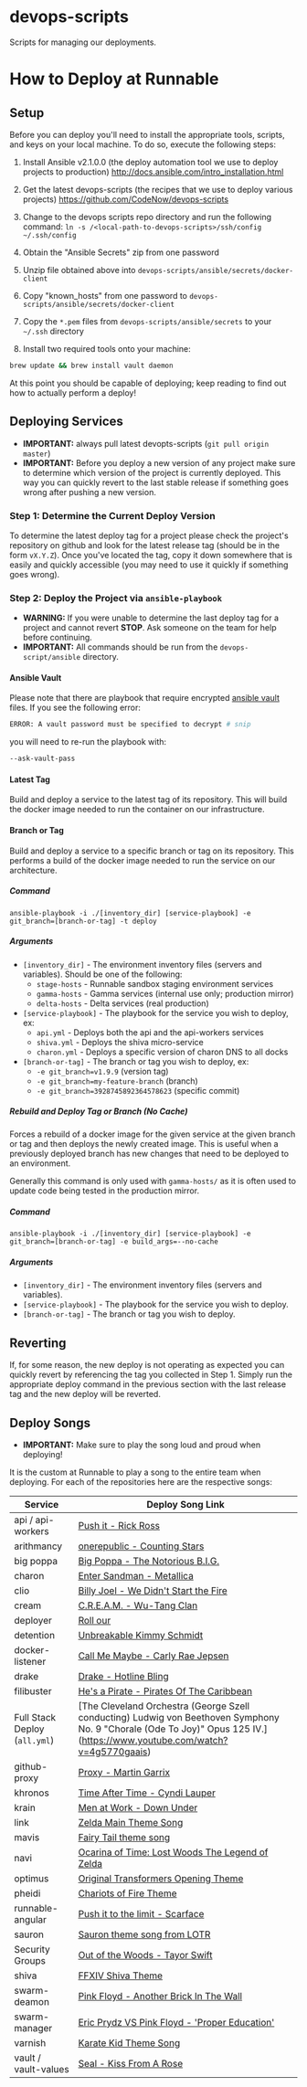 devops-scripts
==============

Scripts for managing our deployments.

# How to Deploy at Runnable
## Setup

Before you can deploy you'll need to install the appropriate tools, scripts, and keys on your local machine.
To do so, execute the following steps:

1. Install Ansible v2.1.0.0 (the deploy automation tool we use to deploy projects to production)
http://docs.ansible.com/intro_installation.html

2. Get the latest devops-scripts (the recipes that we use to deploy various projects)
https://github.com/CodeNow/devops-scripts

3. Change to the devops scripts repo directory and run the following command:
`ln -s /<local-path-to-devops-scripts>/ssh/config ~/.ssh/config`

4. Obtain the "Ansible Secrets" zip from one password

5. Unzip file obtained above into `devops-scripts/ansible/secrets/docker-client`

6. Copy "known_hosts" from one password to `devops-scripts/ansible/secrets/docker-client`

7. Copy the `*.pem` files from `devops-scripts/ansible/secrets` to your `~/.ssh` directory

8. Install two required tools onto your machine:
```bash
brew update && brew install vault daemon
```

At this point you should be capable of deploying; keep reading to find out how to actually perform a deploy!

## Deploying Services
- **IMPORTANT:** always pull latest devopts-scripts (`git pull origin master`)
- **IMPORTANT:** Before you deploy a new version of any project make sure to determine which version of the project is currently deployed. This way you can quickly revert to the last stable release if something goes wrong after pushing a new version.

### Step 1: Determine the Current Deploy Version
To determine the latest deploy tag for a project please check the project's repository on
github and look for the latest release tag (should be in the form `vX.Y.Z`). Once you've located the tag,
copy it down somewhere that is easily and quickly accessible (you may need to use it quickly if something goes wrong).

### Step 2: Deploy the Project via `ansible-playbook`

- **WARNING:** If you were unable to determine the last deploy tag for a project and cannot revert **STOP**.
  Ask someone on the team for help before continuing.
- **IMPORTANT:** All commands should be run from the `devops-script/ansible` directory.

#### Ansible Vault

Please note that there are playbook that require encrypted [ansible vault](http://docs.ansible.com/ansible/playbooks_vault.html) files. If you see the following error:

```bash
ERROR: A vault password must be specified to decrypt # snip
```

you will need to re-run the playbook with:

```bash
--ask-vault-pass
```

#### Latest Tag
Build and deploy a service to the latest tag of its repository. This will build
the docker image needed to run the container on our infrastructure.

#### Branch or Tag
Build and deploy a service to a specific branch or tag on its repository. This performs a build
of the docker image needed to run the service on our architecture.

##### Command
```
ansible-playbook -i ./[inventory_dir] [service-playbook] -e git_branch=[branch-or-tag] -t deploy
```

##### Arguments
- `[inventory_dir]` - The environment inventory files (servers and variables). Should be one of the following:
  - `stage-hosts` - Runnable sandbox staging environment services
  - `gamma-hosts` - Gamma services (internal use only; production mirror)
  - `delta-hosts` - Delta services (real production)
- `[service-playbook]` - The playbook for the service you wish to deploy, ex:
  - `api.yml` - Deploys both the api and the api-workers services
  - `shiva.yml` - Deploys the shiva micro-service
  - `charon.yml` - Deploys a specific version of charon DNS to all docks
- `[branch-or-tag]` - The branch or tag you wish to deploy, ex:
  - `-e git_branch=v1.9.9` (version tag)
  - `-e git_branch=my-feature-branch` (branch)
  - `-e git_branch=3928745892364578623` (specific commit)

##### Rebuild and Deploy Tag or Branch (No Cache)
Forces a rebuild of a docker image for the given service at the given branch or tag and then deploys the
newly created image. This is useful when a previously deployed branch has new changes that need to
be deployed to an environment.

Generally this command is only used with `gamma-hosts/` as it is often used to update code
being tested in the production mirror.

##### Command
```
ansible-playbook -i ./[inventory_dir] [service-playbook] -e git_branch=[branch-or-tag] -e build_args=--no-cache
```

##### Arguments
- `[inventory_dir]` - The environment inventory files (servers and variables).
- `[service-playbook]` - The playbook for the service you wish to deploy.
- `[branch-or-tag]` - The branch or tag you wish to deploy.


## Reverting
If, for some reason, the new deploy is not operating as expected you can quickly revert by referencing the tag you collected in Step 1.
Simply run the appropriate deploy command in the previous section with the last release tag and the new deploy will be reverted.

## Deploy Songs

- **IMPORTANT:** Make sure to play the song loud and proud when deploying!

It is the custom at Runnable to play a song to the entire team when deploying. For each of the repositories here are the respective songs:

| Service | Deploy Song Link |
| ------- | ---------------- |
| api / api-workers | [Push it - Rick Ross](https://www.youtube.com/watch?v=qk2jeE1LOn8) |
| arithmancy | [onerepublic - Counting Stars](https://www.youtube.com/watch?v=hT_nvWreIhg) |
| big poppa | [Big Poppa - The Notorious B.I.G.](https://www.youtube.com/watch?v=phaJXp_zMYM) |
| charon | [Enter Sandman - Metallica](https://www.youtube.com/watch?v=CD-E-LDc384) |
| clio | [Billy Joel - We Didn't Start the Fire](https://www.youtube.com/watch?v=eFTLKWw542g) |
| cream | [C.R.E.A.M. - Wu-Tang Clan](https://www.youtube.com/watch?v=PBwAxmrE194) |
| deployer | [Roll our](https://www.youtube.com/watch?v=t21DFnu00Dc) |
| detention | [Unbreakable Kimmy Schmidt](https://youtu.be/CV9xF8CjhJk?t=21s) |
| docker-listener | [Call Me Maybe - Carly Rae Jepsen](https://www.youtube.com/watch?v=fWNaR-rxAic) |
| drake | [Drake - Hotline Bling](https://www.youtube.com/watch?v=uxpDa-c-4Mc)
| filibuster | [He's a Pirate - Pirates Of The Caribbean](https://www.youtube.com/watch?v=yRh-dzrI4Z4) |
| Full Stack Deploy (`all.yml`) | [The Cleveland Orchestra (George Szell conducting) Ludwig von Beethoven Symphony No. 9 "Chorale (Ode To Joy)" Opus 125 IV.] (https://www.youtube.com/watch?v=4g5770gaais) |
| github-proxy | [Proxy - Martin Garrix](https://www.youtube.com/watch?v=NWB6-PJw4Mk) |
| khronos | [Time After Time - Cyndi Lauper](https://www.youtube.com/watch?v=VdQY7BusJNU) |
| krain | [Men at Work - Down Under](https://www.youtube.com/watch?v=XfR9iY5y94s) |
| link | [Zelda Main Theme Song](https://www.youtube.com/watch?v=cGufy1PAeTU) |
| mavis | [Fairy Tail theme song](https://www.youtube.com/watch?v=R4UFCTMrV-o) |
| navi | [Ocarina of Time: Lost Woods The Legend of Zelda](https://www.youtube.com/watch?v=iOGpdGEEcJM) |
| optimus | [Original Transformers Opening Theme](https://www.youtube.com/watch?v=nLS2N9mHWaw) |
| pheidi | [Chariots of Fire Theme](https://www.youtube.com/watch?v=CSav51fVlKU) |
| runnable-angular | [Push it to the limit - Scarface](https://www.youtube.com/watch?v=9D-QD_HIfjA) |
| sauron | [Sauron theme song from LOTR](https://www.youtube.com/watch?v=V_rk9VBrXMY) |
| Security Groups | [Out of the Woods - Tayor Swift](https://www.youtube.com/watch?v=JLf9q36UsBk)
| shiva | [FFXIV Shiva Theme](https://www.youtube.com/watch?v=noJiH8HLZw4) |
| swarm-deamon | [Pink Floyd - Another Brick In The Wall](https://www.youtube.com/watch?v=5IpYOF4Hi6Q) |
| swarm-manager | [Eric Prydz VS Pink Floyd - 'Proper Education'](https://www.youtube.com/watch?v=IttkDYE33aU) |
| varnish | [Karate Kid Theme Song](https://www.youtube.com/watch?v=VIYqtkdMxQg) |
| vault / vault-values | [Seal - Kiss From A Rose](https://www.youtube.com/watch?v=zP3so2hY4CM) |

